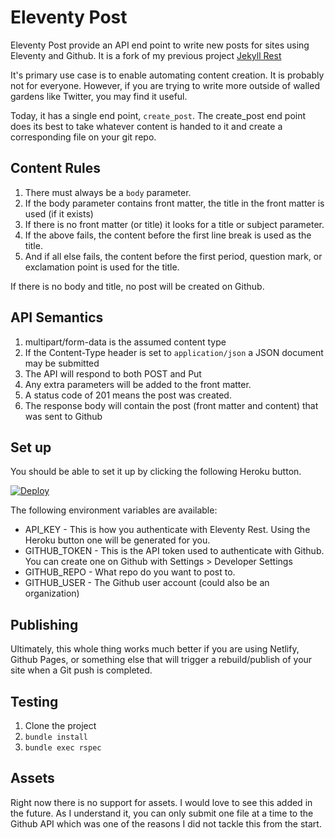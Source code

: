 # Eleventy Post

 Eleventy Post provide an API end point to write new posts for sites using  Eleventy and Github. It is a fork of my previous project [Jekyll Rest](https://github.com/scottwater/jekyll_rest)

It's primary use case is to enable automating content creation. It is probably not for everyone. However, if you are trying to write more outside of walled gardens like Twitter, you may find it useful.

Today, it has a single end point, `create_post`. The create\_post end point does its best to take whatever content is handed to it and create a corresponding file on your git repo.

## Content Rules

1. There must always be a `body` parameter.
2. If the body parameter contains front matter, the title in the front matter is used (if it exists)
3. If there is no front matter (or title) it looks for a title or subject parameter.
4. If the above fails, the content before the first line break is used as the title.
5. And if all else fails, the content before the first period, question mark, or exclamation point is used for the title.

If there is no body and title, no post will be created on Github.

## API Semantics

1. multipart/form-data is the assumed content type
1. If the Content-Type header is set to `application/json` a JSON document may be submitted
1. The API will respond to both POST and Put
1. Any extra parameters will be added to the front matter.
1. A status code of 201 means the post was created.
1. The response body will contain the post (front matter and content) that was sent to Github

## Set up

You should be able to set it up by clicking the following Heroku button.

[![Deploy](https://www.herokucdn.com/deploy/button.png)](https://heroku.com/deploy)

The following environment variables are available:

* API\_KEY - This is how you authenticate with  Eleventy Rest. Using the Heroku button one will be generated for you.
* GITHUB\_TOKEN - This is the API token used to authenticate with Github. You can create one on Github with Settings > Developer Settings
* GITHUB\_REPO - What repo do you want to post to.
* GITHUB\_USER - The Github user account (could also be an organization)

## Publishing

Ultimately, this whole thing works much better if you are using Netlify, Github Pages, or something else that will trigger a rebuild/publish of your site when a Git push is completed.

## Testing

1. Clone the project
2. `bundle install`
3. `bundle exec rspec`

## Assets

Right now there is no support for assets. I would love to see this added in the future. As I understand it, you can only submit one file at a time to the Github API which was one of the reasons I did not tackle this from the start.
